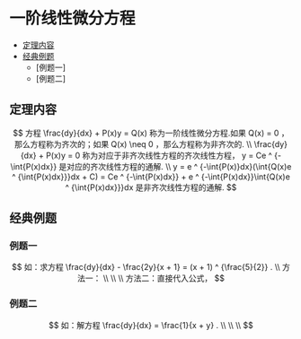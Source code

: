# 一阶线性微分方程

* [定理内容](#定理内容)
* [经典例题](#经典例题)
  * [例题一]
  * [例题二]

## 定理内容

$$
方程 \frac{dy}{dx} + P(x)y = Q(x) 称为一阶线性微分方程.如果 Q(x) = 0 ，那么方程称为齐次的；如果 Q(x) \neq 0 ，那么方程称为非齐次的.
\\
\frac{dy}{dx} + P(x)y = 0 称为对应于非齐次线性方程的齐次线性方程， y = Ce ^ {-\int{P(x)dx}} 是对应的齐次线性方程的通解.
\\
y = e ^ {-\int{P(x)}dx}(\int{Q(x)e ^ {\int{P(x)dx}}}dx + C) = Ce ^ {-\int{P(x)dx}} + e ^ {-\int{P(x)dx}}\int{Q(x)e ^ {\int{P(x)dx}}}dx 是非齐次线性方程的通解.
$$

## 经典例题

### 例题一

$$
如：求方程 \frac{dy}{dx} - \frac{2y}{x + 1} = (x + 1) ^ {\frac{5}{2}} .
\\
方法一：
\\
\\
\\
方法二：直接代入公式，
$$

### 例题二

$$
如：解方程 \frac{dy}{dx} = \frac{1}{x + y} .
\\
\\
\\
$$




